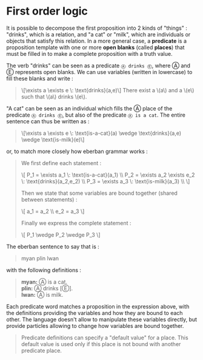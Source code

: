 # First order logic

It is possible to decompose the first proposition into 2 kinds of "things" :
"drinks", which is a relation, and "a cat" or "milk", which are individuals or
objects that satisfy this relation. In a more general case, a **predicate** is a
proposition template with one or more **open blanks** (called **places**)
that must be filled in to make a complete proposition with a truth value.

The verb "drinks" can be seen as a predicate `Ⓐ drinks Ⓔ`, where Ⓐ and Ⓔ
represents open blanks. We can use variables (written in lowercase) to fill
these blanks and write :

> \\[\exists a \exists e \\: \text{drinks}(a,e)\\] There exist a \\(a\\) and a
> \\(e\\) such that \\(a\\) drinks \\(e\\).

"A cat" can be seen as an individual which fills the Ⓐ place of the predicate `Ⓐ
drinks Ⓔ`, but also of the predicate `Ⓐ is a cat`. The entire sentence can thus
be written as :

> \\[\exists a \exists e \\: \text{is-a-cat}(a) \wedge \text{drinks}(a,e) \wedge
> \text{is-milk}(e)\\]

or, to match more closely how eberban grammar works :

> We first define each statement :
>
> \\[
> P_1 = \exists a_1 \\: \text{is-a-cat}(a_1) \\\\
> P_2 = \exists a_2 \exists e_2 \\: \text{drinks}(a_2,e_2) \\\\
> P_3 = \exists a_3 \\: \text{is-milk}(a_3) \\\\
> \\]
>
> Then we state that some variables are bound together (shared between
> statements) :
>
> \\[
> a_1 = a_2 \\\\
> e_2 = a_3
> \\]
>
> Finally we express the complete statement :
>
> \\[
> P_1 \wedge P_2 \wedge P_3
> \\]

The eberban sentence to say that is :

> myan plin lwan

with the following definitions :

> **myan:** Ⓐ is a cat.  
> **plin:** Ⓐ drinks [Ⓔ].  
> **lwan:** Ⓐ is milk.

Each predicate word matches a proposition in the expression above, with the
definitions providing the variables and how they are bound to each other. The
language doesn't allow to manipulate these variables directly, but provide
particles allowing to change how variables are bound together.

> Predicate definitions can specify a "default value" for a place. This
> default value is used only if this place is not bound with another predicate
> place.